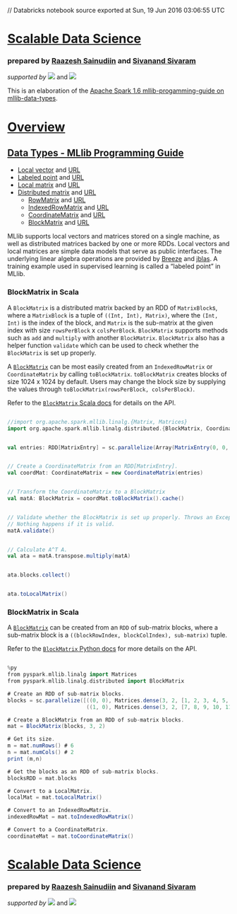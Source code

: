 // Databricks notebook source exported at Sun, 19 Jun 2016 03:06:55 UTC


# [Scalable Data Science](http://www.math.canterbury.ac.nz/~r.sainudiin/courses/ScalableDataScience/)


### prepared by [Raazesh Sainudiin](https://nz.linkedin.com/in/raazesh-sainudiin-45955845) and [Sivanand Sivaram](https://www.linkedin.com/in/sivanand)

*supported by* [![](https://raw.githubusercontent.com/raazesh-sainudiin/scalable-data-science/master/images/databricks_logoTM_200px.png)](https://databricks.com/)
and 
[![](https://raw.githubusercontent.com/raazesh-sainudiin/scalable-data-science/master/images/AWS_logoTM_200px.png)](https://www.awseducate.com/microsite/CommunitiesEngageHome)





This is an elaboration of the [Apache Spark 1.6 mllib-progamming-guide on mllib-data-types](http://spark.apache.org/docs/latest/mllib-data-types.html).

# [Overview](/#workspace/scalable-data-science/xtraResources/ProgGuides1_6/MLlibProgrammingGuide/000_MLlibProgGuide)

## [Data Types - MLlib Programming Guide](/#workspace/scalable-data-science/xtraResources/ProgGuides1_6/MLlibProgrammingGuide/dataTypes/000_dataTypesProgGuide)

-   [Local vector](/#workspace/scalable-data-science/xtraResources/ProgGuides1_6/MLlibProgrammingGuide/dataTypes/001_LocalVector) and [URL](http://spark.apache.org/docs/latest/mllib-data-types.html#local-vector)
-   [Labeled point](/#workspace/scalable-data-science/xtraResources/ProgGuides1_6/MLlibProgrammingGuide/dataTypes/002_LabeledPoint) and [URL](http://spark.apache.org/docs/latest/mllib-data-types.html#labeled-point)
-   [Local matrix](/#workspace/scalable-data-science/xtraResources/ProgGuides1_6/MLlibProgrammingGuide/dataTypes/003_LocalMatrix) and [URL](http://spark.apache.org/docs/latest/mllib-data-types.html#local-matrix)
-   [Distributed matrix](/#workspace/scalable-data-science/xtraResources/ProgGuides1_6/MLlibProgrammingGuide/dataTypes/004_DistributedMatrix) and [URL](http://spark.apache.org/docs/latest/mllib-data-types.html#distributed-matrix)
    -   [RowMatrix](/#workspace/scalable-data-science/xtraResources/ProgGuides1_6/MLlibProgrammingGuide/dataTypes/005_RowMatrix) and [URL](http://spark.apache.org/docs/latest/mllib-data-types.html#rowmatrix)
    -   [IndexedRowMatrix](/#workspace/scalable-data-science/xtraResources/ProgGuides1_6/MLlibProgrammingGuide/dataTypes/006_IndexedRowMatrix) and [URL](http://spark.apache.org/docs/latest/mllib-data-types.html#indexedrowmatrix)
    -   [CoordinateMatrix](/#workspace/scalable-data-science/xtraResources/ProgGuides1_6/MLlibProgrammingGuide/dataTypes/007_CoordinateMatrix) and [URL](http://spark.apache.org/docs/latest/mllib-data-types.html#coordinatematrix)
    -   [BlockMatrix](/#workspace/scalable-data-science/xtraResources/ProgGuides1_6/MLlibProgrammingGuide/dataTypes/008_BlockMatrix) and [URL](http://spark.apache.org/docs/latest/mllib-data-types.html#blockmatrix)

MLlib supports local vectors and matrices stored on a single machine, as
well as distributed matrices backed by one or more RDDs. Local vectors
and local matrices are simple data models that serve as public
interfaces. The underlying linear algebra operations are provided by
[Breeze](http://www.scalanlp.org/) and [jblas](http://jblas.org/). A
training example used in supervised learning is called a “labeled point”
in MLlib.





### BlockMatrix in Scala

A `BlockMatrix` is a distributed matrix backed by an RDD of
`MatrixBlock`s, where a `MatrixBlock` is a tuple of
`((Int, Int), Matrix)`, where the `(Int, Int)` is the index of the
block, and `Matrix` is the sub-matrix at the given index with size
`rowsPerBlock` x `colsPerBlock`. `BlockMatrix` supports methods such as
`add` and `multiply` with another `BlockMatrix`. `BlockMatrix` also has
a helper function `validate` which can be used to check whether the
`BlockMatrix` is set up properly.

A [`BlockMatrix`](http://spark.apache.org/docs/latest/api/scala/index.html#org.apache.spark.mllib.linalg.distributed.BlockMatrix)
can be most easily created from an `IndexedRowMatrix` or
`CoordinateMatrix` by calling `toBlockMatrix`. `toBlockMatrix` creates
blocks of size 1024 x 1024 by default. Users may change the block size
by supplying the values through
`toBlockMatrix(rowsPerBlock, colsPerBlock)`.

Refer to the [`BlockMatrix` Scala docs](http://spark.apache.org/docs/latest/api/scala/index.html#org.apache.spark.mllib.linalg.distributed.BlockMatrix)
for details on the API.


```scala

//import org.apache.spark.mllib.linalg.{Matrix, Matrices}
import org.apache.spark.mllib.linalg.distributed.{BlockMatrix, CoordinateMatrix, MatrixEntry}

```
```scala

val entries: RDD[MatrixEntry] = sc.parallelize(Array(MatrixEntry(0, 0, 1.2), MatrixEntry(1, 0, 2.1), MatrixEntry(6, 1, 3.7))) // an RDD of matrix entries

```
```scala

// Create a CoordinateMatrix from an RDD[MatrixEntry].
val coordMat: CoordinateMatrix = new CoordinateMatrix(entries)

```
```scala

// Transform the CoordinateMatrix to a BlockMatrix
val matA: BlockMatrix = coordMat.toBlockMatrix().cache()

```
```scala

// Validate whether the BlockMatrix is set up properly. Throws an Exception when it is not valid.
// Nothing happens if it is valid.
matA.validate()

```
```scala

// Calculate A^T A.
val ata = matA.transpose.multiply(matA)

```
```scala

ata.blocks.collect()

```
```scala

ata.toLocalMatrix()

```



### BlockMatrix in Scala
A [`BlockMatrix`](http://spark.apache.org/docs/latest/api/python/pyspark.mllib.html#pyspark.mllib.linalg.distributed.BlockMatrix)
can be created from an `RDD` of sub-matrix blocks, where a sub-matrix
block is a `((blockRowIndex, blockColIndex), sub-matrix)` tuple.

Refer to the [`BlockMatrix` Python docs](http://spark.apache.org/docs/latest/api/python/pyspark.mllib.html#pyspark.mllib.linalg.distributed.BlockMatrix)
for more details on the API.


```scala

%py
from pyspark.mllib.linalg import Matrices
from pyspark.mllib.linalg.distributed import BlockMatrix

# Create an RDD of sub-matrix blocks.
blocks = sc.parallelize([((0, 0), Matrices.dense(3, 2, [1, 2, 3, 4, 5, 6])),
                         ((1, 0), Matrices.dense(3, 2, [7, 8, 9, 10, 11, 12]))])

# Create a BlockMatrix from an RDD of sub-matrix blocks.
mat = BlockMatrix(blocks, 3, 2)

# Get its size.
m = mat.numRows() # 6
n = mat.numCols() # 2
print (m,n)

# Get the blocks as an RDD of sub-matrix blocks.
blocksRDD = mat.blocks

# Convert to a LocalMatrix.
localMat = mat.toLocalMatrix()

# Convert to an IndexedRowMatrix.
indexedRowMat = mat.toIndexedRowMatrix()

# Convert to a CoordinateMatrix.
coordinateMat = mat.toCoordinateMatrix()

```




# [Scalable Data Science](http://www.math.canterbury.ac.nz/~r.sainudiin/courses/ScalableDataScience/)


### prepared by [Raazesh Sainudiin](https://nz.linkedin.com/in/raazesh-sainudiin-45955845) and [Sivanand Sivaram](https://www.linkedin.com/in/sivanand)

*supported by* [![](https://raw.githubusercontent.com/raazesh-sainudiin/scalable-data-science/master/images/databricks_logoTM_200px.png)](https://databricks.com/)
and 
[![](https://raw.githubusercontent.com/raazesh-sainudiin/scalable-data-science/master/images/AWS_logoTM_200px.png)](https://www.awseducate.com/microsite/CommunitiesEngageHome)
